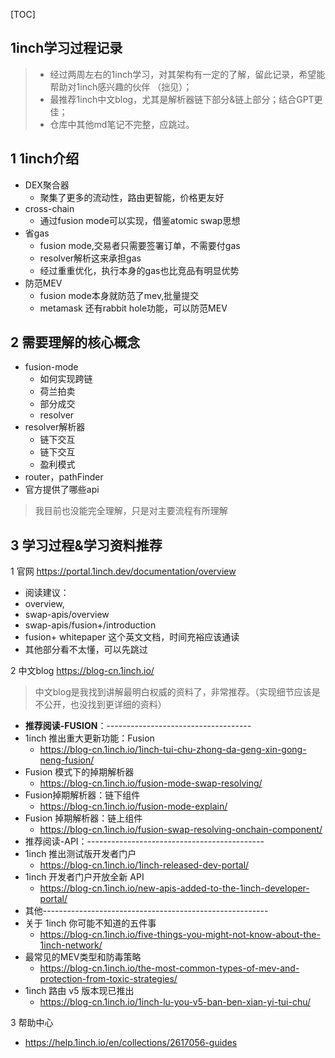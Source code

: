 [TOC]

## 1inch学习过程记录
> - 经过两周左右的1inch学习，对其架构有一定的了解，留此记录，希望能帮助对1inch感兴趣的伙伴 （拙见）；
> - 最推荐1inch中文blog，尤其是解析器链下部分&链上部分；结合GPT更佳；
> - 仓库中其他md笔记不完整，应跳过。

## 1 1inch介绍
- DEX聚合器
  - 聚集了更多的流动性，路由更智能，价格更友好
- cross-chain
  - 通过fusion mode可以实现，借鉴atomic swap思想
- 省gas
  - fusion mode,交易者只需要签署订单，不需要付gas
  - resolver解析这来承担gas
  - 经过重重优化，执行本身的gas也比竞品有明显优势
- 防范MEV
  - fusion mode本身就防范了mev,批量提交
  - metamask 还有rabbit hole功能，可以防范MEV

## 2 需要理解的核心概念
- fusion-mode
  - 如何实现跨链
  - 荷兰拍卖
  - 部分成交
  - resolver
- resolver解析器
  - 链下交互
  - 链下交互
  - 盈利模式
- router，pathFinder
- 官方提供了哪些api
> 我目前也没能完全理解，只是对主要流程有所理解

## 3 学习过程&学习资料推荐

1 官网
https://portal.1inch.dev/documentation/overview
- 阅读建议：
- overview,
- swap-apis/overview
- swap-apis/fusion+/introduction
- fusion+ whitepaper   这个英文文档，时间充裕应该通读
- 其他部分看不太懂，可以先跳过



2 中文blog
https://blog-cn.1inch.io/
> 中文blog是我找到讲解最明白权威的资料了，非常推荐。（实现细节应该是不公开，也没找到更详细的资料）

- **推荐阅读-FUSION**：------------------------------------
- 1inch 推出重大更新功能：Fusion
  - https://blog-cn.1inch.io/1inch-tui-chu-zhong-da-geng-xin-gong-neng-fusion/
- Fusion 模式下的掉期解析器
  - https://blog-cn.1inch.io/fusion-mode-swap-resolving/
- Fusion掉期解析器：链下组件
  - https://blog-cn.1inch.io/fusion-mode-explain/
- Fusion 掉期解析器：链上组件
  - https://blog-cn.1inch.io/fusion-swap-resolving-onchain-component/
- 推荐阅读-API：--------------------------------------------
- 1inch 推出测试版开发者门户
  - https://blog-cn.1inch.io/1inch-released-dev-portal/
- 1inch 开发者门户开放全新 API
  - https://blog-cn.1inch.io/new-apis-added-to-the-1inch-developer-portal/
- 其他--------------------------------------------------------
- 关于 1inch 你可能不知道的五件事
  - https://blog-cn.1inch.io/five-things-you-might-not-know-about-the-1inch-network/
- 最常见的MEV类型和防毒策略
  - https://blog-cn.1inch.io/the-most-common-types-of-mev-and-protection-from-toxic-strategies/
- 1inch 路由 v5 版本现已推出
  - https://blog-cn.1inch.io/1inch-lu-you-v5-ban-ben-xian-yi-tui-chu/

3 帮助中心
- https://help.1inch.io/en/collections/2617056-guides


